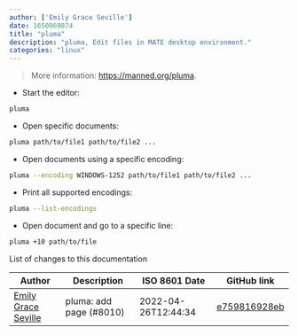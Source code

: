 ```yaml
---
author: ['Emily Grace Seville']
date: 1650969874
title: "pluma"
description: "pluma, Edit files in MATE desktop environment."
categories: "linux"
---
```

> More information: <https://manned.org/pluma>.

- Start the editor:

```bash
pluma
```

- Open specific documents:

```bash
pluma path/to/file1 path/to/file2 ...
```

- Open documents using a specific encoding:

```bash
pluma --encoding WINDOWS-1252 path/to/file1 path/to/file2 ...
```

- Print all supported encodings:

```bash
pluma --list-encodings
```

- Open document and go to a specific line:

```bash
pluma +10 path/to/file
```
List of changes to this documentation


Author | Description | ISO 8601 Date | GitHub link
------|-----|-----|-----
[Emily Grace Seville](mailto:emilyseville7cf@gmail.com) | pluma: add page (#8010) | 2022-04-26T12:44:34 | [e759816928eb](https://github.com/tldr-pages/tldr/commit/e759816928ebdbf25dc7d415e2f2bfbaa2993976)

